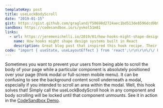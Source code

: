 ```yaml
---
templateKey: post
title: useLockBodyScroll
date: "2019-01-15"
gist: https://gist.github.com/gragland/f50690d2724aec1bd513de8596dcd9b9
sandbox: https://codesandbox.io/s/yvkol51m81
links:
  - url: https://jeremenichelli.io/2019/01/how-hooks-might-shape-design-systems-built-in-react/
    name: How hooks might shape design systems built in React
    description: Great blog post that inspired this hook recipe. Their version of the useLockBodyScroll hook accepts a toggle argument to give more control over lock state.
code: "import { useState, useLayoutEffect } from 'react';\r\n\r\n\/\/ Usage\r\nfunction App(){\r\n  \/\/ State for our modal\r\n  const [modalOpen, setModalOpen] = useState(false);\r\n  \r\n  return (\r\n    <div>\r\n      <button onClick={() => setModalOpen(true)}>Show Modal<\/button>\r\n      <Content \/>\r\n      {modalOpen && (\r\n        <Modal\r\n          title=\"Try scrolling\"\r\n          content=\"I bet you you can't! Muahahaha \uD83D\uDE08\"\r\n          onClose={() => setModalOpen(false)}\r\n        \/>\r\n      )}\r\n    <\/div>\r\n  );\r\n}\r\n\r\nfunction Modal({ title, content, onClose }){\r\n  \/\/ Call hook to lock body scroll\r\n  useLockBodyScroll();\r\n\r\n  return (\r\n    <div className=\"modal-overlay\" onClick={onClose}>\r\n      <div className=\"modal\">\r\n        <h2>{title}<\/h2>\r\n        <p>{content}<\/p>\r\n      <\/div>\r\n    <\/div>\r\n  );\r\n}\r\n\r\n\/\/ Hook\r\nfunction useLockBodyScroll() {\r\n  useLayoutEffect(() => {\r\n    \/\/ Prevent scrolling on mount\r\n    document.body.style.overflow = 'hidden';\r\n    \/\/ Re-enable scrolling when component unmounts\r\n    return () => document.body.style.overflow = 'visible';\r\n   }, []); \/\/ Empty array ensures effect is only run on mount and unmount\r\n}"
---
```


Sometimes you want to prevent your users from being able to scroll the body of your page while a particular component is absolutely positioned over your page (think modal or full-screen mobile menu). It can be confusing to see the background content scroll underneath a modal, especially if you intended to scroll an area within the modal. Well, this hook solves that! Simply call the useLockBodyScroll hook in any component and body scrolling will be locked until that component unmounts. See it in action in the [CodeSandbox Demo](https://codesandbox.io/s/yvkol51m81).
